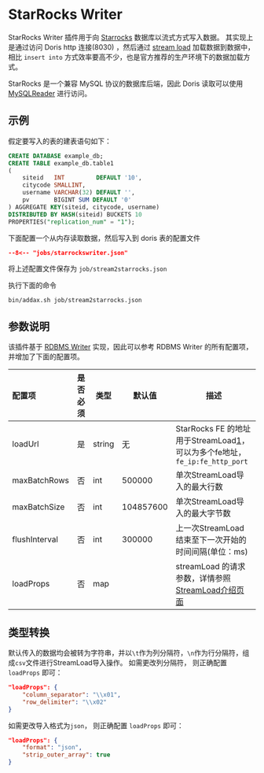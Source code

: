 # StarRocks Writer

StarRocks Writer 插件用于向 [Starrocks](https://www.starrocks.com/zh-CN/index) 数据库以流式方式写入数据。 其实现上是通过访问 Doris http 连接(8030)
，然后通过 [stream load](https://docs.starrocks.com/zh-cn/main/loading/StreamLoad)
加载数据到数据中，相比 `insert into` 方式效率要高不少，也是官方推荐的生产环境下的数据加载方式。

StarRocks 是一个兼容 MySQL 协议的数据库后端，因此 Doris 读取可以使用 [MySQLReader](../../reader/mysqlreader) 进行访问。

## 示例

假定要写入的表的建表语句如下：

```sql
CREATE DATABASE example_db;
CREATE TABLE example_db.table1
(
    siteid   INT         DEFAULT '10',
    citycode SMALLINT,
    username VARCHAR(32) DEFAULT '',
    pv       BIGINT SUM DEFAULT '0'
) AGGREGATE KEY(siteid, citycode, username)
DISTRIBUTED BY HASH(siteid) BUCKETS 10
PROPERTIES("replication_num" = "1");
```

下面配置一个从内存读取数据，然后写入到 doris 表的配置文件

```json
--8<-- "jobs/starrockswriter.json"
```

将上述配置文件保存为 `job/stream2starrocks.json`

执行下面的命令

```shell
bin/addax.sh job/stream2starrocks.json
```

## 参数说明

该插件基于 [RDBMS Writer](../rdbmswriter) 实现，因此可以参考 RDBMS Writer 的所有配置项，并增加了下面的配置项。

| 配置项        | 是否必须 | 类型   | 默认值    | 描述                                                                         |
| :------------ | :------: | ------ | --------- | ---------------------------------------------------------------------------- |
| loadUrl       |    是    | string | 无        | StarRocks FE 的地址用于StreamLoad[1]，可以为多个fe地址，`fe_ip:fe_http_port` |
| maxBatchRows  |    否    | int    | 500000    | 单次StreamLoad导入的最大行数                                                 |
| maxBatchSize  |    否    | int    | 104857600 | 单次StreamLoad导入的最大字节数                                               |
| flushInterval |    否    | int    | 300000    | 上一次StreamLoad结束至下一次开始的时间间隔(单位：ms)                      |
| loadProps     |    否    | map    |           | streamLoad 的请求参数，详情参照[StreamLoad介绍页面][1]                       |

[1]: https://docs.starrocks.com/zh-cn/main/loading/StreamLoad


## 类型转换

默认传入的数据均会被转为字符串，并以`\t`作为列分隔符，`\n`作为行分隔符，组成`csv`文件进行StreamLoad导入操作。
如需更改列分隔符， 则正确配置 `loadProps` 即可：
```json
"loadProps": {
    "column_separator": "\\x01",
    "row_delimiter": "\\x02"
}
```

如需更改导入格式为`json`， 则正确配置 `loadProps` 即可：
```json
"loadProps": {
    "format": "json",
    "strip_outer_array": true
}
```

